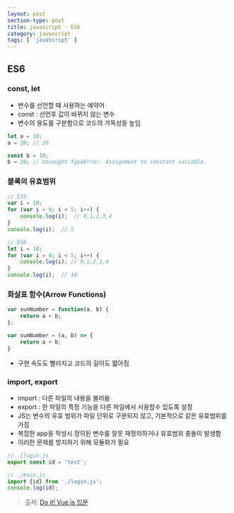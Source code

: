 ```yaml
---
layout: post
section-type: post
title: javascript - ES6
category: javascript
tags: [ 'javascript' ]
---
```


## ES6

### const, let
- 변수를 선언할 때 사용하는 예약어
- const : 선언후 값이 바뀌지 않는 변수
 - 변수의 용도를 구분함으로 코드의 가독성을 높임

```javascript
let a = 10;
a = 20; // 20

const b = 10;
b = 20; // Uncaught TypeError: Assignment to constant variable.
```

### 블록의 유효범위

```javascript
// ES5
var i = 10;
for (var i = 0; i < 5; i++) {
    console.log(i);  // 0,1,2,3,4
}
console.log(i);  // 5

// ES6
let i = 10;
for (var i = 0; i < 5; i++) {
    console.log(i); // 0,1,2,3,4
}
console.log(i);  // 10
```

### 화살표 함수(Arrow Functions)

```javascript
var sunNumber = function(a, b) {
    return a + b;
};

var sumNumber = (a, b) => {
    return a + b;
}
```

- 구현 속도도 빨라지고 코드의 길이도 짧아짐

### import, export

- import : 다른 파일의 내용을 불러옴
- export : 한 파일의 특정 기능을 다른 파일에서 사용할수 있도록 설정
 - JS는 변수의 유효 범위가 파일 단위로 구분되지 않고, 기본적으로 같은 유효범위를 가짐
 - 복잡한 app을 작성시 정의된 변수를 잘못 재정의하거나 유효범위 충돌이 발생함
 - 이러한 문제를 방지하기 위해 모듈화가 필요

```javascript
// ./login.js
export const id = 'test';

// ./main.js
import {id} from './login.js';
console.log(id);
```

> 출처: [Do it! Vue.js 입문](http://www.yes24.com/24/goods/58206961)
